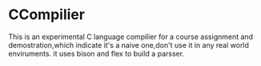 CCompilier
==========

This is an experimental C language compilier for a course assignment and demostration,which indicate it's a naive one,don't use it in any real world enviruments. it uses bison and flex to build a parsser.
